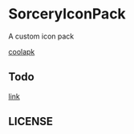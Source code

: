 # SorceryIconPack

A custom icon pack

[coolapk](http://www.coolapk.com/apk/com.sorcerer.sorcery.iconpack)

## Todo

[link](https://github.com/sorcererXW/SorceryIconPack/blob/master/Plan.md)

## LICENSE